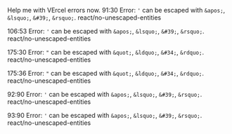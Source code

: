 Help me with VErcel errors now.
91:30  Error: `'` can be escaped with `&apos;`, `&lsquo;`, `&#39;`, `&rsquo;`.  react/no-unescaped-entities

106:53  Error: `'` can be escaped with `&apos;`, `&lsquo;`, `&#39;`, `&rsquo;`.  react/no-unescaped-entities

175:30  Error: `"` can be escaped with `&quot;`, `&ldquo;`, `&#34;`, `&rdquo;`.  react/no-unescaped-entities

175:36  Error: `"` can be escaped with `&quot;`, `&ldquo;`, `&#34;`, `&rdquo;`.  react/no-unescaped-entities

92:90  Error: `'` can be escaped with `&apos;`, `&lsquo;`, `&#39;`, `&rsquo;`.  react/no-unescaped-entities

93:90  Error: `'` can be escaped with `&apos;`, `&lsquo;`, `&#39;`, `&rsquo;`.  react/no-unescaped-entities
